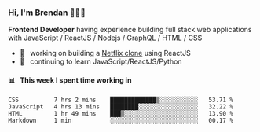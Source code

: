 ### Hi, I'm Brendan 👨🏻‍💻

<b>Frontend Developer</b> having experience building full stack web applications with JavaScript / ReactJS / Nodejs / GraphQL / HTML / CSS</p>

 - 🚀 	&nbsp; working on building a [Netflix clone](https://github.com/brendantfinn/netflix-clone) using ReactJS
 - 🌱 	&nbsp; continuing to learn JavaScript/ReactJS/Python

 
 
#### 📊 	&nbsp; This week I spent time working in
<!--START_SECTION:waka-->
```text
CSS          7 hrs 2 mins    █████████████▒░░░░░░░░░░░   53.71 % 
JavaScript   4 hrs 13 mins   ████████░░░░░░░░░░░░░░░░░   32.22 % 
HTML         1 hr 49 mins    ███▒░░░░░░░░░░░░░░░░░░░░░   13.90 % 
Markdown     1 min           ░░░░░░░░░░░░░░░░░░░░░░░░░   00.17 % 
```
<!--END_SECTION:waka-->
